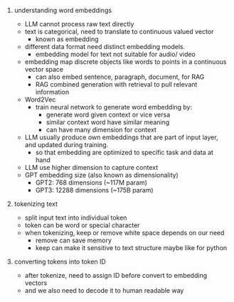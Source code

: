 1. understanding word embeddings
    - LLM cannot process raw text directly
    - text is categorical, need to translate to continuous valued vector
        - known as embedding
    - different data format need distinct embedding models.
        - embedding model for text not suitable for audio/ video
    - embedding map discrete objects like words to points in a continuous vector space
        - can also embed sentence, paragraph, document, for RAG
        - RAG combined generation with retrieval to pull relevant information
    - Word2Vec
        - train neural network to generate word embedding by:
            - generate word given context or vice versa
            - similar context word have similar meaning
            - can have many dimension for context
    - LLM usually produce own embeddings that are part of input layer, and updated during training.
        - so that embedding are optimized to specific task and data at hand
    - LLM use higher dimension to capture context
    - GPT embedding size (also known as dimensionality)
        - GPT2: 768 dimensions (~117M param)
        - GPT3: 12288 dimensions (~175B param)

2. tokenizing text
    - split input text into individual token
    - token can be word or special character
    - when tokenizing, keep or remove white space depends on our need
        - remove can save memory
        - keep can make it sensitive to text structure maybe like for python

3. converting tokens into token ID
    - after tokenize, need to assign ID before convert to embedding vectors
    - and we also need to decode it to human readable way